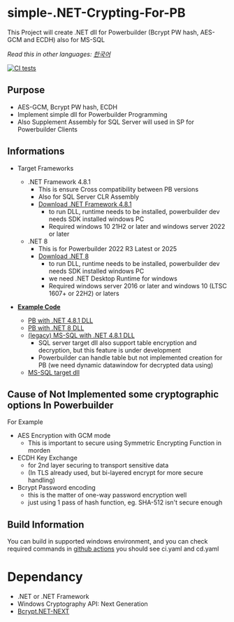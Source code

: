# simple-.NET-Crypting-For-PB
This Project will create .NET dll for Powerbuilder (Bcrypt PW hash, AES-GCM and ECDH) also for MS-SQL

*Read this in other languages: [한국어](README.ko.md)*

[![CI tests](https://github.com/yuseok-kim-edushare/simple-.net-Crypting-For-PowerBuilder/actions/workflows/ci.yaml/badge.svg)](https://github.com/yuseok-kim-edushare/simple-.net-Crypting-For-PowerBuilder/actions/workflows/ci.yaml)

## Purpose
- AES-GCM, Bcrypt PW hash, ECDH 
- Implement simple dll for Powerbuilder Programming
- Also Supplement Assembly for SQL Server will used in SP for Powerbuilder Clients

## Informations
- Target Frameworks
  - .NET Framework 4.8.1
    - This is ensure Cross compatibility between PB versions
    - Also for SQL Server CLR Assembly
    - [Download .NET Framework 4.8.1](https://dotnet.microsoft.com/en-us/download/dotnet-framework/net481)
      - to run DLL, runtime needs to be installed, powerbuilder dev needs SDK installed windows PC
      - Required windows 10 21H2 or later and windows server 2022 or later
  - .NET 8
    - This is for Powerbuilder 2022 R3 Latest or 2025
    - [Download .NET 8](https://dotnet.microsoft.com/en-us/download/dotnet/8.0)
      - to run DLL, runtime needs to be installed, powerbuilder dev needs SDK installed windows PC
      - we need .NET Desktop Runtime for windows
      - Required windows server 2016 or later and windows 10 (LTSC 1607+ or 22H2) or laters

- **[Example Code](https://github.com/yuseok-kim-edushare/simple-.net-Crypting-For-PowerBuilder/tree/main/Examples)**
  - [PB with .NET 4.8.1 DLL](https://github.com/yuseok-kim-edushare/simple-.net-Crypting-For-PowerBuilder/tree/main/Examples/Powerbuilder-Net%204.8)
  - [PB with .NET 8 DLL](https://github.com/yuseok-kim-edushare/simple-.net-Crypting-For-PowerBuilder/tree/main/Examples/Powerbuilder-Net%208)
  - [(legacy) MS-SQL with .NET 4.8.1 DLL](https://github.com/yuseok-kim-edushare/simple-.net-Crypting-For-PowerBuilder/tree/main/Examples/SQL-server-Net%204.8)
      - SQL server target dll also support table encryption and decryption, but this feature is under development
      - Powerbuilder can handle table but not implemented creation for PB (we need dynamic datawindow for decrypted data using)
  - [MS-SQL target dll](https://github.com/yuseok-kim-edushare/simple-.net-Crypting-For-PowerBuilder/tree/main/net481SQL-server)

## Cause of Not Implemented some cryptographic options In Powerbuilder
For Example
- AES Encryption with GCM mode
  - This is important to secure using Symmetric Encrypting Function in morden
- ECDH Key Exchange
  - for 2nd layer securing to transport sensitive data 
  - (In TLS already used, but bi-layered encrypt for more secure handling)
- Bcrypt Password encoding
  - this is the matter of one-way password encryption well
  - just using 1 pass of hash function, eg. SHA-512 isn't secure enough

## Build Information
You can build in supported windows environment,
and you can check required commands in
[github actions](https://github.com/yuseok-kim-edushare/simple-.net-Crypting-For-PowerBuilder/tree/main/.github/workflows)
you should see ci.yaml and cd.yaml

# Dependancy
- .NET or .NET Framework
- Windows Cryptography API: Next Generation
- [Bcrypt.NET-NEXT](https://github.com/BcryptNet/bcrypt.net)
